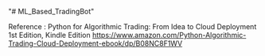 "# ML_Based_TradingBot" 

Reference : 
Python for Algorithmic Trading: From Idea to Cloud Deployment 1st Edition, Kindle Edition
https://www.amazon.com/Python-Algorithmic-Trading-Cloud-Deployment-ebook/dp/B08NC8F1WV


